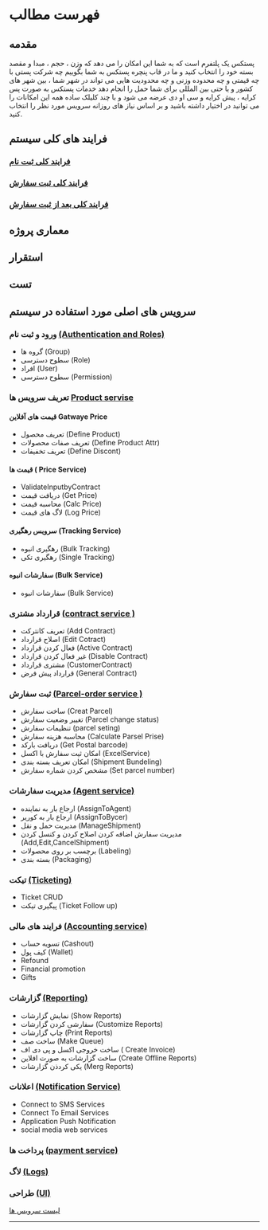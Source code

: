 # فهرست مطالب

## مقدمه

پستکس یک پلتفرم است که به شما این امکان را می دهد که وزن ، حجم ، مبدا و مقصد بسته خود را انتخاب کنید و ما در قاب پنچره پستکس به شما بگوییم چه شرکت پستی با چه قیمتی و چه محدوده وزنی و چه محدودیت هایی می تواند در شهر شما ، بین شهر های کشور و یا حتی بین المللی برای شما حمل را انجام دهد خدمات پستکس به صورت پس کرایه ، پیش کرایه و سی او دی عرضه می شود و با چند کلیلک ساده همه این امکانات را می توانید در اختیار داشته باشید و بر اساس نیاز های روزانه سرویس  مورد نظر را انتخاب کنید.

## فرایند های کلی سیستم 

### [فرایند کلی ثبت نام](BeforeOrder.drawio)

### [فرایند کلی ثبت سفارش](Order.drawio)

### [فرایند کلی بعد از ثبت سفارش](AfterOrder.drawio)

## معماری پروژه

## استقرار

## تست

## سرویس های اصلی مورد استفاده در سیستم

### ورود و ثبت نام [(Authentication and Roles)](01-Authentication-And-Role/_AuthenticationAndRole.md)

- گروه ها (Group)
- سطوح دسترسی (Role)
- افراد (User)
- سطوح دسترسی (Permission)

### تعریف سرویس ها [Product servise](02-Product-service/2-Product-servise/_ProductServise.md)

#### قیمت های آفلاین Gatwaye Price

- تعریف محصول (Define Product)
- تعریف صفات محصولات (Define Product Attr)
- تعریف تخفیفات (Define Discont)
  
#### قیمت ها ( Price Service)

- ValidateInputbyContract
- دریافت قیمت (Get Price)
- محاسبه قیمت (Calc Price)
- لاگ های قیمت (Log Price)

#### سرویس رهگیری (Tracking Service)

- رهگیری انبوه (Bulk Tracking)
- رهگیری تکی (Single Tracking)

#### سفارشات انبوه (Bulk Service)

- سفارشات انبوه (Bulk Service)

### قرارداد مشتری [(contract service )](04-Contract-Service/_ContractService.md)

- تعریف کانترکت (Add Contract)
- اصلاح قرارداد (Edit Cotract)
- فعال کردن قرارداد (Active Contract)
- غیر فعال کردن قرارداد (Disable Contract)
- مشتری قرارداد (CustomerContract)
- قرارداد پیش فرض (General Contract)

### ثبت سفارش [(Parcel-order service )](05-Pracel-Order-Service/_ParacelOrderService.md)

- ساخت سفارش (Creat Parcel)
- تغییر وضعیت سفارش (Parcel change status)
- تنظیمات سفارش (parcel seting)
- محاسبه هزینه سفارش (Calculate Parsel Prise)
- دریافت بارکد (Get Postal barcode)
- امکان ثیت سفارش با اکسل (ExcelService)
- امکان تعریف بسته بندی (Shipment Bundeling)
- مشخص کردن شماره سفارش (Set parcel number)

### مدیریت سفارشات [(Agent service)](06-Agent-Service/_AgentService.md)

- ارجاع بار به نماینده (AssignToAgent)
- ارجاع بار به کوریر (AssignToBycer)
- مدیریت حمل و نقل (ManageShipment)
- مدیریت سفارش اضافه کردن اصلاح کردن و کنسل کردن (Add,Edit,CancelShipment)
- برچسب بر روی محصولات (Labeling)
- بسته بندی (Packaging)

### تیکت [(Ticketing)](07-Ticketing/_Ticketing.md)

- Ticket CRUD
- پیگیری تیکت (Ticket Follow up)

### فرایند های مالی [(Accounting service)](08-Accounting-Service/_AccountingService.md)

- تسویه حساب (Cashout)
- کیف پول (Wallet)
- Refound
- Financial promotion
- Gifts

### گزارشات [(Reporting)](10-Reporting/_Reporting.md)

- نمایش گزارشات (Show Reports)
- سفارشی کردن گزارشات (Customize Reports)
- چاپ گزارشات (Print Reports)
- ساخت صف (Make Queue)
- ساخت خروجی اکسل و پی دی اف ( Create Invoice)
- ساخت گزارشات به صورت افلاین (Create Offline Reports)
- یکی کردذن گزارشات (Merg Reports)

### اعلانات [(Notification Service)](11-Notification-Service/_NotificationService.md)

- Connect to SMS Services
- Connect To Email Services
- Application Push Notification
- social media web services

### پرداخت ها [(payment service)](14-Peyment-Service/_PeymentService.md)

### لاگ [(Logs)](17-Log/_Log.md)

### طراحی [(UI)](UI/Ui.md)

[لیست سرویس ها](https://docs.google.com/spreadsheets/d/1WJbg2b9-I040qbG7qJXNGT5llJ1ACH19/edit?usp=sharing&ouid=117990549631970722186&rtpof=true&sd=true)

---
